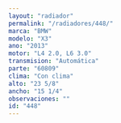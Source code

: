 ```yaml
---
layout: "radiador"
permalink: "/radiadores/448/"
marca: "BMW"
modelo: "X3"
ano: "2013"
motor: "L4 2.0, L6 3.0"
transmision: "Automática"
parte: "60809"
clima: "Con clima"
alto: "23 5/8"
ancho: "15 1/4"
observaciones: ""
id: "448"
---
```


